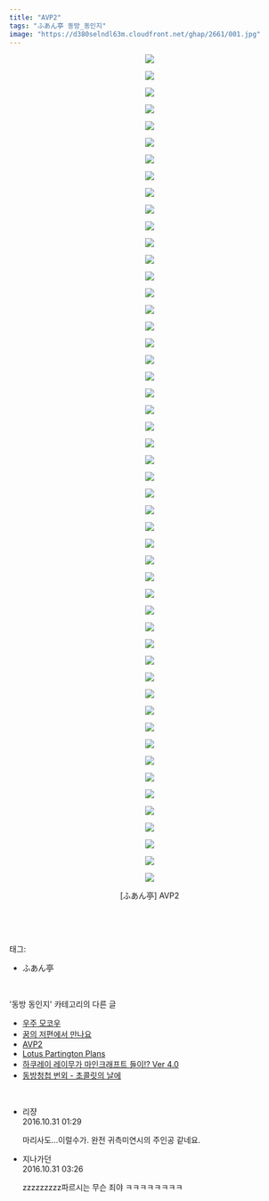 ```yaml
---
title: "AVP2"
tags: "ふあん亭 동방_동인지"
image: "https://d380selndl63m.cloudfront.net/ghap/2661/001.jpg"
---
```

<div class="article">
<p style="text-align: center; clear: none; float: none;"><img src="{{ site.imgserver5 }}/ghap/2661/001.jpg"/></p>
<p style="text-align: center; clear: none; float: none;"><img src="{{ site.imgserver5 }}/ghap/2661/002.jpg"/></p>
<p style="text-align: center; clear: none; float: none;"><img src="{{ site.imgserver5 }}/ghap/2661/003.jpg"/></p>
<p style="text-align: center; clear: none; float: none;"><img src="{{ site.imgserver5 }}/ghap/2661/004.jpg"/></p>
<p style="text-align: center; clear: none; float: none;"><img src="{{ site.imgserver5 }}/ghap/2661/005.jpg"/></p>
<p style="text-align: center; clear: none; float: none;"><img src="{{ site.imgserver5 }}/ghap/2661/006.jpg"/></p>
<p style="text-align: center; clear: none; float: none;"><img src="{{ site.imgserver5 }}/ghap/2661/007.jpg"/></p>
<p style="text-align: center; clear: none; float: none;"><img src="{{ site.imgserver5 }}/ghap/2661/008.jpg"/></p>
<p style="text-align: center; clear: none; float: none;"><img src="{{ site.imgserver5 }}/ghap/2661/009.jpg"/></p>
<p style="text-align: center; clear: none; float: none;"><img src="{{ site.imgserver5 }}/ghap/2661/010.jpg"/></p>
<p style="text-align: center; clear: none; float: none;"><img src="{{ site.imgserver5 }}/ghap/2661/011.jpg"/></p>
<p style="text-align: center; clear: none; float: none;"><img src="{{ site.imgserver5 }}/ghap/2661/012.jpg"/></p>
<p style="text-align: center; clear: none; float: none;"><img src="{{ site.imgserver5 }}/ghap/2661/013.jpg"/></p>
<p style="text-align: center; clear: none; float: none;"><img src="{{ site.imgserver5 }}/ghap/2661/014.jpg"/></p>
<p style="text-align: center; clear: none; float: none;"><img src="{{ site.imgserver5 }}/ghap/2661/015.jpg"/></p>
<p style="text-align: center; clear: none; float: none;"><img src="{{ site.imgserver5 }}/ghap/2661/016.jpg"/></p>
<p style="text-align: center; clear: none; float: none;"><img src="{{ site.imgserver5 }}/ghap/2661/017.jpg"/></p>
<p style="text-align: center; clear: none; float: none;"><img src="{{ site.imgserver5 }}/ghap/2661/018.jpg"/></p>
<p style="text-align: center; clear: none; float: none;"><img src="{{ site.imgserver5 }}/ghap/2661/019.jpg"/></p>
<p style="text-align: center; clear: none; float: none;"><img src="{{ site.imgserver5 }}/ghap/2661/020.jpg"/></p>
<p style="text-align: center; clear: none; float: none;"><img src="{{ site.imgserver5 }}/ghap/2661/021.jpg"/></p>
<p style="text-align: center; clear: none; float: none;"><img src="{{ site.imgserver5 }}/ghap/2661/022.jpg"/></p>
<p style="text-align: center; clear: none; float: none;"><img src="{{ site.imgserver5 }}/ghap/2661/023.jpg"/></p>
<p style="text-align: center; clear: none; float: none;"><img src="{{ site.imgserver5 }}/ghap/2661/024.jpg"/></p>
<p style="text-align: center; clear: none; float: none;"><img src="{{ site.imgserver5 }}/ghap/2661/025.jpg"/></p>
<p style="text-align: center; clear: none; float: none;"><img src="{{ site.imgserver5 }}/ghap/2661/026.jpg"/></p>
<p style="text-align: center; clear: none; float: none;"><img src="{{ site.imgserver5 }}/ghap/2661/027.jpg"/></p>
<p style="text-align: center; clear: none; float: none;"><img src="{{ site.imgserver5 }}/ghap/2661/028.jpg"/></p>
<p style="text-align: center; clear: none; float: none;"><img src="{{ site.imgserver5 }}/ghap/2661/029.jpg"/></p>
<p style="text-align: center; clear: none; float: none;"><img src="{{ site.imgserver5 }}/ghap/2661/030.jpg"/></p>
<p style="text-align: center; clear: none; float: none;"><img src="{{ site.imgserver5 }}/ghap/2661/031.jpg"/></p>
<p style="text-align: center; clear: none; float: none;"><img src="{{ site.imgserver5 }}/ghap/2661/032.jpg"/></p>
<p style="text-align: center; clear: none; float: none;"><img src="{{ site.imgserver5 }}/ghap/2661/033.jpg"/></p>
<p style="text-align: center; clear: none; float: none;"><img src="{{ site.imgserver5 }}/ghap/2661/034.jpg"/></p>
<p style="text-align: center; clear: none; float: none;"><img src="{{ site.imgserver5 }}/ghap/2661/035.jpg"/></p>
<p style="text-align: center; clear: none; float: none;"><img src="{{ site.imgserver5 }}/ghap/2661/036.jpg"/></p>
<p style="text-align: center; clear: none; float: none;"><img src="{{ site.imgserver5 }}/ghap/2661/037.jpg"/></p>
<p style="text-align: center; clear: none; float: none;"><img src="{{ site.imgserver5 }}/ghap/2661/038.jpg"/></p>
<p style="text-align: center; clear: none; float: none;"><img src="{{ site.imgserver5 }}/ghap/2661/039.jpg"/></p>
<p style="text-align: center; clear: none; float: none;"><img src="{{ site.imgserver5 }}/ghap/2661/040.jpg"/></p>
<p style="text-align: center; clear: none; float: none;"><img src="{{ site.imgserver5 }}/ghap/2661/041.jpg"/></p>
<p style="text-align: center; clear: none; float: none;"><img src="{{ site.imgserver5 }}/ghap/2661/042.jpg"/></p>
<p style="text-align: center; clear: none; float: none;"><img src="{{ site.imgserver5 }}/ghap/2661/043.jpg"/></p>
<p style="text-align: center; clear: none; float: none;"><img src="{{ site.imgserver5 }}/ghap/2661/044.jpg"/></p>
<p style="text-align: center; clear: none; float: none;"><img src="{{ site.imgserver5 }}/ghap/2661/045.jpg"/></p>
<p style="text-align: center; clear: none; float: none;"><img src="{{ site.imgserver5 }}/ghap/2661/046.jpg"/></p>
<p style="text-align: center; clear: none; float: none;"><img src="{{ site.imgserver5 }}/ghap/2661/047.jpg"/></p>
<p style="text-align: center; clear: none; float: none;"><img src="{{ site.imgserver5 }}/ghap/2661/048.jpg"/></p>
<p style="text-align: center; clear: none; float: none;"><img src="{{ site.imgserver5 }}/ghap/2661/049.jpg"/></p>
<p style="text-align: center; clear: none; float: none;"><img src="{{ site.imgserver5 }}/ghap/2661/050.jpg"/></p>
<p style="text-align: center; clear: none; float: none;">[ふあん亭] AVP2</p>
<p><br/></p>
</div><br/>
<div class="tagTrail">
<p>태그: </p>
<ul>
<li>ふあん亭</li>
</ul>
</div><br/>
<div class="another">
<p>'동방 동인지' 카테고리의 다른 글</p>
<ul>
<li><a href="/ghap_2663">우주 모코우</a></li>
<li><a href="/ghap_2662">꿈의 저편에서 만나요</a></li>
<li><a href="/ghap_2661">AVP2</a></li>
<li><a href="/ghap_2660">Lotus Partington Plans</a></li>
<li><a href="/ghap_2659">하쿠레이 레이무가 마인크래프트 들이!? Ver 4.0</a></li>
<li><a href="/ghap_2658">동방청첩 번외 - 초콜릿의 날에</a></li>
</ul>
</div><br/>
<div class="cb_module cb_fluid">
<div class="cb_wrt cb_profile">
<div class="comment">
<ul>
<li class="cb_thumb_off" id="comment14839846">
<div class="cb_comment_area">
<div class="cb_info_area">
<div class="cb_section">
<span class="cb_nick_name">리쟝</span>
</div>
<div class="cb_section">
<span class="cb_date">2016.10.31 01:29 </span>
</div>
</div>
<div class="cb_dsc_comment">
<p class="cb_dsc">
											 마리사도...이럴수가. 완전 귀측미연시의 주인공 같네요.
										</p>
</div>
</div></li>
<li class="cb_thumb_off" id="comment14839879">
<div class="cb_comment_area">
<div class="cb_info_area">
<div class="cb_section">
<span class="cb_nick_name">지나가던</span>
</div>
<div class="cb_section">
<span class="cb_date">2016.10.31 03:26 </span>
</div>
</div>
<div class="cb_dsc_comment">
<p class="cb_dsc">
											zzzzzzzzz파르시는 무슨 죄야 ㅋㅋㅋㅋㅋㅋㅋㅋ
										</p>
</div>
</div></li>
</ul>
</div>
</div><!-- commentList close -->
</div><br/>
